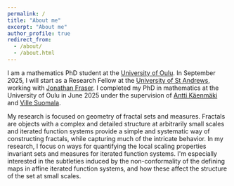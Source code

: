 ```yaml
---
permalink: /
title: "About me"
excerpt: "About me"
author_profile: true
redirect_from: 
  - /about/
  - /about.html
---
```


I am a mathematics PhD student at the [University of Oulu](https://www.oulu.fi/en/university/faculties-and-units/faculty-science/mathematical-sciences). In September 2025, I will start as a Research Fellow at the [University of St Andrews](https://sta-analysis.github.io/), working with [Jonathan Fraser](https://jonathan-fraser.github.io/homepage/). I completed my PhD in mathematics at the University of Oulu in June 2025 under the supervision of [Antti Käenmäki](https://anttikaenmaki.wordpress.com/) and [Ville Suomala](https://www.oulu.fi/fi/tutkijat/ville-suomala). 

My research is focused on geometry of fractal sets and measures. Fractals are objects with a complex and detailed structure at arbitrarily small scales and iterated function systems provide a simple and systematic way of constructing fractals, while capturing much of the intricate behavior. In my research, I focus on ways for quantifying the local scaling properties invariant sets and measures for iterated function systems. I'm especially interested in the subtleties induced by the non-conformality of the defining maps in affine iterated function systems, and how these affect the structure of the set at small scales.